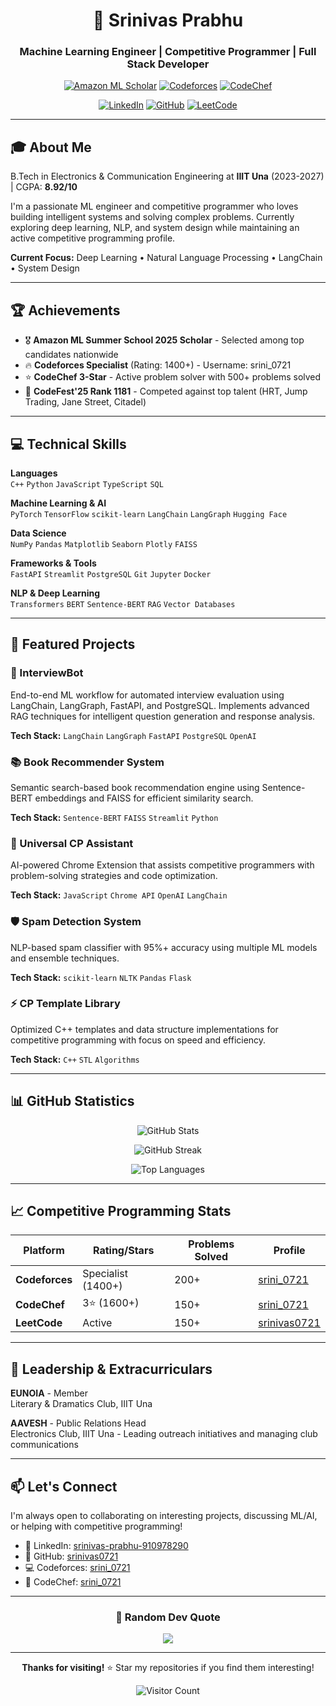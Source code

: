 <div align="center">

# 👋 Srinivas Prabhu

### Machine Learning Engineer | Competitive Programmer | Full Stack Developer

[![Amazon ML Scholar](https://img.shields.io/badge/Amazon%20ML%20Scholar-2025-FF9900?style=flat&logo=amazon&logoColor=white)](https://www.amazon.science/latest-news/amazon-announces-the-recipients-of-the-2024-amazon-ml-summer-school-scholarship)
[![Codeforces](https://img.shields.io/badge/Codeforces-Specialist-1F8ACB?style=flat&logo=codeforces&logoColor=white)](https://codeforces.com/profile/srini_0721)
[![CodeChef](https://img.shields.io/badge/CodeChef-3★-5B4638?style=flat&logo=codechef&logoColor=white)](https://www.codechef.com/users/srini_0721)

[![LinkedIn](https://img.shields.io/badge/LinkedIn-0077B5?style=flat&logo=linkedin&logoColor=white)](https://linkedin.com/in/srinivas-prabhu-910978290)
[![GitHub](https://img.shields.io/badge/GitHub-100000?style=flat&logo=github&logoColor=white)](https://github.com/srinivas0721)
[![LeetCode](https://img.shields.io/badge/LeetCode-FFA116?style=flat&logo=leetcode&logoColor=black)](https://leetcode.com/srini0721)

</div>

---

## 🎓 About Me

B.Tech in Electronics & Communication Engineering at **IIIT Una** (2023-2027) | CGPA: **8.92/10**

I'm a passionate ML engineer and competitive programmer who loves building intelligent systems and solving complex problems. Currently exploring deep learning, NLP, and system design while maintaining an active competitive programming profile.

**Current Focus:** Deep Learning • Natural Language Processing • LangChain • System Design

---

## 🏆 Achievements

- 🎖️ **Amazon ML Summer School 2025 Scholar** - Selected among top candidates nationwide
- 🔥 **Codeforces Specialist** (Rating: 1400+) - Username: srini_0721
- ⭐ **CodeChef 3-Star** - Active problem solver with 500+ problems solved
- 🏅 **CodeFest'25 Rank 1181** - Competed against top talent (HRT, Jump Trading, Jane Street, Citadel)

---

## 💻 Technical Skills

**Languages**  
`C++` `Python` `JavaScript` `TypeScript` `SQL`

**Machine Learning & AI**  
`PyTorch` `TensorFlow` `scikit-learn` `LangChain` `LangGraph` `Hugging Face`

**Data Science**  
`NumPy` `Pandas` `Matplotlib` `Seaborn` `Plotly` `FAISS`

**Frameworks & Tools**  
`FastAPI` `Streamlit` `PostgreSQL` `Git` `Jupyter` `Docker`

**NLP & Deep Learning**  
`Transformers` `BERT` `Sentence-BERT` `RAG` `Vector Databases`

---

## 🚀 Featured Projects

### 🤖 InterviewBot
End-to-end ML workflow for automated interview evaluation using LangChain, LangGraph, FastAPI, and PostgreSQL. Implements advanced RAG techniques for intelligent question generation and response analysis.

**Tech Stack:** `LangChain` `LangGraph` `FastAPI` `PostgreSQL` `OpenAI`

### 📚 Book Recommender System
Semantic search-based book recommendation engine using Sentence-BERT embeddings and FAISS for efficient similarity search.

**Tech Stack:** `Sentence-BERT` `FAISS` `Streamlit` `Python`

### 🧠 Universal CP Assistant
AI-powered Chrome Extension that assists competitive programmers with problem-solving strategies and code optimization.

**Tech Stack:** `JavaScript` `Chrome API` `OpenAI` `LangChain`

### 🛡️ Spam Detection System
NLP-based spam classifier with 95%+ accuracy using multiple ML models and ensemble techniques.

**Tech Stack:** `scikit-learn` `NLTK` `Pandas` `Flask`

### ⚡ CP Template Library
Optimized C++ templates and data structure implementations for competitive programming with focus on speed and efficiency.

**Tech Stack:** `C++` `STL` `Algorithms`

---

## 📊 GitHub Statistics

<div align="center">

![GitHub Stats](https://github-readme-stats.vercel.app/api?username=srinivas0721&show_icons=true&theme=radical&hide_border=true&count_private=true&include_all_commits=true)

![GitHub Streak](https://github-readme-streak-stats.herokuapp.com/?user=srinivas0721&theme=radical&hide_border=true)

![Top Languages](https://github-readme-stats.vercel.app/api/top-langs/?username=srinivas0721&layout=compact&theme=radical&hide_border=true&langs_count=8)

</div>

---

## 📈 Competitive Programming Stats

<div align="center">

| Platform | Rating/Stars | Problems Solved | Profile |
|----------|-------------|-----------------|---------|
| **Codeforces** | Specialist (1400+) | 200+ | [srini_0721](https://codeforces.com/profile/srini_0721) |
| **CodeChef** | 3⭐ (1600+) | 150+ | [srini_0721](https://www.codechef.com/users/srini_0721) |
| **LeetCode** | Active | 150+ | [srinivas0721](https://leetcode.com/srini0721) |

</div>

---

## 🎯 Leadership & Extracurriculars

**EUNOIA** - Member  
Literary & Dramatics Club, IIIT Una

**AAVESH** - Public Relations Head  
Electronics Club, IIIT Una - Leading outreach initiatives and managing club communications

---

## 📫 Let's Connect

I'm always open to collaborating on interesting projects, discussing ML/AI, or helping with competitive programming!

- 💼 LinkedIn: [srinivas-prabhu-910978290](https://linkedin.com/in/srinivas-prabhu-910978290)
- 🐙 GitHub: [srinivas0721](https://github.com/srinivas0721)
- 💻 Codeforces: [srini_0721](https://codeforces.com/profile/srini_0721)
- 🍳 CodeChef: [srini_0721](https://www.codechef.com/users/srini_0721)

---

<div align="center">

### 💭 Random Dev Quote

![](https://quotes-github-readme.vercel.app/api?type=horizontal&theme=radical)

---

**Thanks for visiting!** ⭐ Star my repositories if you find them interesting!

![Visitor Count](https://profile-counter.glitch.me/srinivas0721/count.svg)

</div>
